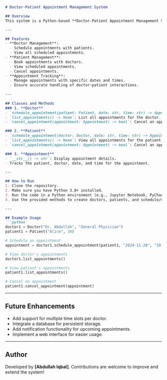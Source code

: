 ```markdown
# Doctor-Patient Appointment Management System

## Overview
This system is a Python-based **Doctor-Patient Appointment Management System** designed to efficiently schedule, manage, and track appointments between doctors and patients. It supports features such as appointment creation, cancellation, and listing for both doctors and patients.

---

## Features
- **Doctor Management**: 
  - Schedule appointments with patients.
  - View all scheduled appointments.
- **Patient Management**: 
  - Book appointments with doctors.
  - View scheduled appointments.
  - Cancel appointments.
- **Appointment Tracking**: 
  - Manage appointments with specific dates and times.
  - Ensure accurate handling of doctor-patient interactions.
  
---

## Classes and Methods
### 1. **Doctor**
- `schedule_appointment(patient: Patient, date: str, time: str) -> Appointment`: Schedule a new appointment.
- `list_appointments() -> None`: List all appointments for the doctor.
- `cancel_appointment(appointment: Appointment) -> bool`: Cancel an appointment for the doctor.

### 2. **Patient**
- `schedule_appointment(doctor: Doctor, date: str, time: str) -> Appointment`: Book a new appointment with a doctor.
- `list_appointments() -> None`: View all appointments for the patient.
- `cancel_appointment(appointment: Appointment) -> bool`: Cancel an appointment for the patient.

### 3. **Appointment**
- `__str__() -> str`: Display appointment details.
- Tracks the patient, doctor, date, and time for the appointment.

---

## How to Run
1. Clone the repository.
2. Make sure you have Python 3.8+ installed.
3. Run the code in a Python environment (e.g., Jupyter Notebook, PyCharm, VSCode).
4. Use the provided methods to create doctors, patients, and schedule/manage appointments.

---

## Example Usage
```python
doctor1 = Doctor("Dr. Abdullah", "General Physician")
patient1 = Patient("Alice", 30)

# Schedule an appointment
appointment = doctor1.schedule_appointment(patient1, "2024-11-20", "10:30 AM")

# View doctor's appointments
doctor1.list_appointments()

# View patient's appointments
patient1.list_appointments()

# Cancel an appointment
patient1.cancel_appointment(appointment)
```

---

## Future Enhancements
- Add support for multiple time slots per doctor.
- Integrate a database for persistent storage.
- Add notification functionality for upcoming appointments.
- Implement a web interface for easier usage.

---

## Author
Developed by **[Abdullah Iqbal]**. Contributions are welcome to improve and extend the system!
```